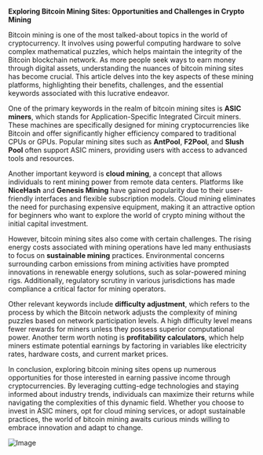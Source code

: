**Exploring Bitcoin Mining Sites: Opportunities and Challenges in Crypto Mining**

Bitcoin mining is one of the most talked-about topics in the world of cryptocurrency. It involves using powerful computing hardware to solve complex mathematical puzzles, which helps maintain the integrity of the Bitcoin blockchain network. As more people seek ways to earn money through digital assets, understanding the nuances of bitcoin mining sites has become crucial. This article delves into the key aspects of these mining platforms, highlighting their benefits, challenges, and the essential keywords associated with this lucrative endeavor.

One of the primary keywords in the realm of bitcoin mining sites is **ASIC miners**, which stands for Application-Specific Integrated Circuit miners. These machines are specifically designed for mining cryptocurrencies like Bitcoin and offer significantly higher efficiency compared to traditional CPUs or GPUs. Popular mining sites such as **AntPool**, **F2Pool**, and **Slush Pool** often support ASIC miners, providing users with access to advanced tools and resources.

Another important keyword is **cloud mining**, a concept that allows individuals to rent mining power from remote data centers. Platforms like **NiceHash** and **Genesis Mining** have gained popularity due to their user-friendly interfaces and flexible subscription models. Cloud mining eliminates the need for purchasing expensive equipment, making it an attractive option for beginners who want to explore the world of crypto mining without the initial capital investment.

However, bitcoin mining sites also come with certain challenges. The rising energy costs associated with mining operations have led many enthusiasts to focus on **sustainable mining** practices. Environmental concerns surrounding carbon emissions from mining activities have prompted innovations in renewable energy solutions, such as solar-powered mining rigs. Additionally, regulatory scrutiny in various jurisdictions has made compliance a critical factor for mining operators.

Other relevant keywords include **difficulty adjustment**, which refers to the process by which the Bitcoin network adjusts the complexity of mining puzzles based on network participation levels. A high difficulty level means fewer rewards for miners unless they possess superior computational power. Another term worth noting is **profitability calculators**, which help miners estimate potential earnings by factoring in variables like electricity rates, hardware costs, and current market prices.

In conclusion, exploring bitcoin mining sites opens up numerous opportunities for those interested in earning passive income through cryptocurrencies. By leveraging cutting-edge technologies and staying informed about industry trends, individuals can maximize their returns while navigating the complexities of this dynamic field. Whether you choose to invest in ASIC miners, opt for cloud mining services, or adopt sustainable practices, the world of bitcoin mining awaits curious minds willing to embrace innovation and adapt to change.

![Image](https://github.com/user-attachments/assets/b8266eee-691e-4ee1-99ef-bfa10d234fd4)